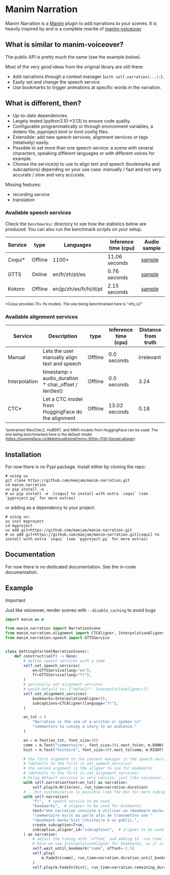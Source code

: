 # Manim Narration

Manim Narration is a [Manim](https://manim.community) plugin to add narrations to your scenes.
It is heavily inspired by and is a complete rewrite of [manim-voiceover](https://github.com/ManimCommunity/manim-voiceover)


## What is similar to manim-voiceover?

The public API is pretty much the same (see the example below).

Most of the very good ideas from the original library are still there:
- Add narrations through a context manager (`with self.narration(...):`).
- Easily set and change the speech service.
- Use bookmarks to trigger animations at specific words in the narration.


## What is different, then?

- Up-to-date dependencies.
- Largely tested (python3.10->3.13) to ensure code quality.
- Configurable programmatically or through environment variables, a dotenv file, pyproject.toml or toml config files.
- Extensible: add new speech services, alignment services or tags (relatively) easily.
- Possible to set more than one speech service: a scene with several characters, speaking different languages or with different voices for example.
- Choose the service(s) to use to align text and speech (bookmarks and subcaptions) depending on your use case: manually / fast and not very accurate / slow and very accurate.

Missing features:
- recording service
- translation


### Available speech services

Check the `benchmarks/` directory to see how the statistics below are produced. You can also run the benchmark scripts on your setup.

| Service   | type    | Languages              | Inference time (cpu)   | Audio sample                                               |
|-----------|---------|------------------------|------------------------|------------------------------------------------------------|
| Coqui*    | Offline | 1100+                  | 11.06 seconds          | [sample](benchmarks/narrations/CoquiService.wav?raw=True)  |
| GTTS      | Online  | en/fr/zh/pt/es         | 0.76 seconds           | [sample](benchmarks/narrations/GTTSService.wav?raw=True)   |
| Kokoro    | Offline | en/jp/zh/es/fr/hi/it/pt| 2.15 seconds           | [sample](benchmarks/narrations/KokoroService.wav?raw=True) |

<sub>*Coqui provides 70+ tts models. The one being benchmarked here is "xtts_v2"</sub>

### Available alignment services

| Service       | Description                                          | type    | Inference time (cpu)   | Distance from truth |
|---------------|------------------------------------------------------|---------|------------------------|---------------------|
| Manual        | Lets the user manually align text and speech         | Offline | 0.0 seconds            |          irrelevant |
| Interpolation | timestamp = audio_duration * char_offset / len(text) | Offline | 0.0 seconds            |                3.24 |
| CTC*          | Let a CTC model from HuggingFace do the alignment    | Offline | 13.02 seconds          |                0.18 |

<sub>*pretrained Wav2Vec2, HuBERT, and MMS models from HuggingFace can be used. The one being benchmarked here is the default model (https://huggingface.co/MahmoudAshraf/mms-300m-1130-forced-aligner)</sub>


## Installation

For now there is no Pypi package. Install either by cloning the repo:
```
# using uv
git clone https://github.com/maejam/manim-narration.git
cd manim_narration
uv pip install -e .
# uv pip install -e .[coqui] to install with extra `coqui` (see `pyproject.py` for more extras)
```
or adding as a dependency to your project:
```
# using uv:
uv init myproject
cd myproject
uv add git+https://github.com/maejam/manim-narration.git
# uv add git+https://github.com/maejam/manim-narration.git[coqui] to install with extra `coqui` (see `pyproject.py` for more extras)
```


## Documentation
For now there is no dedicated documentation. See the in-code documentation.


## Example

> [!IMPORTANT]
> Just like voiceover, render scenes with `--disable_caching` to avoid bugs






```python
import manim as m

from manim_narration import NarrationScene
from manim_narration.alignment import CTCAligner, InterpolationAligner
from manim_narration.speech import GTTSService


class GettingStarted(NarrationScene):
    def construct(self) -> None:
        # define speech services with a name
        self.set_speech_services(
            en=GTTSService(lang="en"),
            fr=GTTSService(lang="fr"),
        )
        # optionally set alignment services
        # would default to: {"default": InterpolationAligner()}
        self.set_alignment_services(
            bookmarks=InterpolationAligner(),
            subcaptions=CTCAligner(language="fr"),
        )

        en_txt = (
            "Narration is the use of a written or spoken \n"
            "commentary to convey a story to an audience."
        )

        en = m.Text(en_txt, font_size=30)
        comm = m.Text("commentaire", font_size=30).next_to(en, m.DOWN)
        hist = m.Text("histoire", font_size=30).next_to(comm, m.RIGHT)

        # the first argument to the context manager is the speech service to use.
        # (defaults to the first in set_speech_services)
        # the second argument is the aligner to use for bookmarks
        # (defaults to the first in set_alignment_services)
        # Using default services is very concise, just like voiceover...
        with self.narration(text=en_txt) as narration:
            self.play(m.Write(en), run_time=narration.duration)
        # ...but customization is possible (see the doc for more subcaption options)
        with self.narration(
            "fr",  # speech service to be used
            "bookmarks",  # aligner to be used for bookmarks
            text="Une narration consiste a utiliser un <bookmark mark='comm'/>"
            "commentaire écrit ou parlé afin de transmettre une "
            "<bookmark mark='hist'/>histoire à un public.",
            create_subcaption=True,
            subcaption_aligner_id="subcaptions",  # aligner to be used for subcaptions
        ) as narration:
            # adjust the timing with `offset` and adding to `run_time` if needed
            # here we use InterpolationAligner for bookmarks, so it is likely needed
            self.wait_until_bookmark("comm", offset=-1.5)
            self.play(
                m.FadeIn(comm), run_time=narration.duration_until_bookmark("hist") - 0.5
            )
            self.play(m.FadeIn(hist), run_time=narration.remaining_duration)
```
